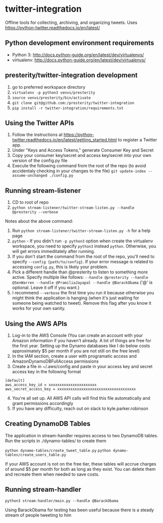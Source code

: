 # twitter-integration
Offline tools for collecting, archiving, and organizing tweets.
Uses https://python-twitter.readthedocs.io/en/latest/


## Python development environment requirements
* Python 3: http://docs.python-guide.org/en/latest/dev/virtualenvs/
* virtualenv: http://docs.python-guide.org/en/latest/dev/virtualenvs/


## presterity/twitter-integration development

1. go to preferred workspace directory
2. `virtualenv -p python3 venvs/presterity`
3. `source venvs/presterity/bin/activate`
4. `git clone git@github.com:/presterity/twitter-integration`
5. `pip install -r twitter-integration/requirements.txt`


## Using the Twitter APIs

1. Follow the instructions at https://python-twitter.readthedocs.io/en/latest/getting_started.html to register a Twitter app.
2. Under "Keys and Access Tokens," generate Consumer Key and Secret
3. Copy your consumer key/secret and access key/secret into your own version of the config.py file
4. Execute the following command from the root of the repo (to avoid accidentaly checking in your changes to the file) `git update-index --assume-unchanged ./config.py`


## Running stream-listener

1. CD to root of repo
2. `python stream-listener/twitter-stream-listen.py --handle @presterity --verbose`

Notes about the above command:

1. Run `python stream-listener/twitter-stream-listen.py -h` for a help page
2. `python` - If you didn't run `-p python3` option when create the virtualenv workspace, you need to specify `python3` instead `python`. Otherwise, you will get errors immeditately after running.
3. If you don't start the command from the root of the repo, you'll need to specify `--config {path/to/config}`. If your error message is related to accessing `config.py`, this is likely your problem.
4. Pick a different handle than @presterity to listen to something more active. Specify multiple like follows: `--handle @presterity --handle @SenWarren --handle @PramiliaJayapal --handle @BarackObama` ('@' is optional. Leave it off if you want.)
5. I recommend `--verbose` the first time you run it because otherwise you might think the application is hanging (when it's just waiting for someone being watched to tweet). Remove this flag after you know it works for your own sanity.

## Using the AWS APIs

1. Log-in to the AWS Console (You can create an account with your Amazon information if you haven't already. A lot of things are free for the first year. Setting up the Dynamo databases like I do below costs approximately $5 per month if you are not still on the free level)
2. In the IAM section, create a user with programatic access and AmazonDynamoDBFullAccess permissions
3. Create a file in ~/.aws/config and paste in your access key and secret access key in the following format

```
[default]
aws_access_key_id = xxxxxxxxxxxxxxxxxxxxxx
aws_secret_access_key = xxxxxxxxxxxxxxxxxxxxxxxxxxxxxxxxxxxx
```

4. You're all set up. All AWS API calls will find this file automatically and grant permissions accordingly
5. If you have any difficulty, reach out on slack to kyle.parker.robinson

## Creating DynamoDB Tables

The application in stream-handler requires access to two DynamoDB tables. Run the scripts in ./dynamo-tables/ to create them

`python dynamo-tables/create_tweet_table.py`
`python dynamo-tables/create_users_table.py`

If your AWS account is not on the free tier, these tables will accrue charges of around $5 per month for both as long as they exist. You can delete them and recreate them when needed to save costs.

## Running stream-handler

`python3 stream-handler/main.py --handle @BarackObama`

Using BarackObama for testing has been useful because there is a steady stream of people tweeting to him
